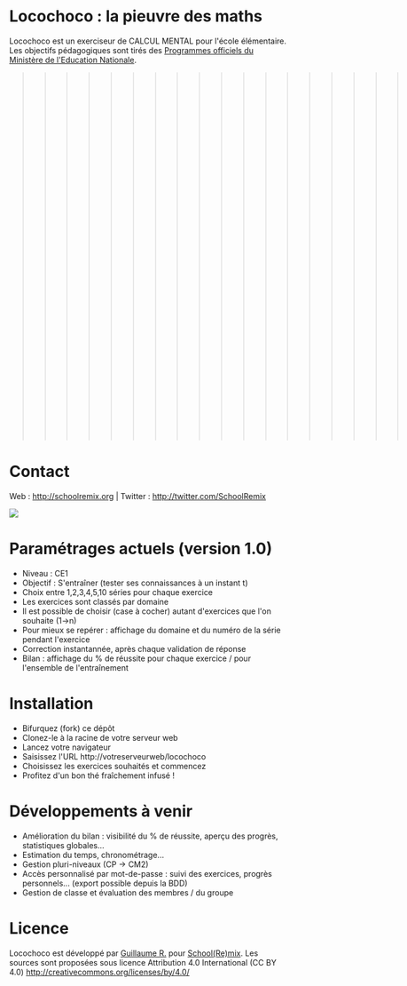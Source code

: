 Locochoco : la pieuvre des maths
================================

Locochoco est un exerciseur de CALCUL MENTAL pour l'école élémentaire. Les objectifs pédagogiques sont tirés des <a href="http://www.education.gouv.fr/cid38/horaires-et-programmes.html" target="_blank">Programmes officiels du Ministère de l'Education Nationale</a>.

>>>>>>>>>>>>>>>>>>>>[ <a href="http://schoolremix.org/locochoco" target="_blank">ESSAYEZ LOCOCHOCO !</a> ]<<<<<<<<<<<<<<<<<<<<

Contact
=======
Web : <a href="http://schoolremix.org" target="_blank">http://schoolremix.org</a> | Twitter : <a href="http://twitter.com/SchoolRemix" target="_blank">http://twitter.com/SchoolRemix</a>

<img src="http://schoolremix.org/locochoco/img/pieuvre.png">

Paramétrages actuels (version 1.0)
==================================
- Niveau : CE1
- Objectif : S'entraîner (tester ses connaissances à un instant t)
- Choix entre 1,2,3,4,5,10 séries pour chaque exercice
- Les exercices sont classés par domaine
- Il est possible de choisir (case à cocher) autant d'exercices que l'on souhaite (1->n)
- Pour mieux se repérer : affichage du domaine et du numéro de la série pendant l'exercice
- Correction instantannée, après chaque validation de réponse
- Bilan : affichage du % de réussite pour chaque exercice / pour l'ensemble de l'entraînement

Installation
============
- Bifurquez (fork) ce dépôt
- Clonez-le à la racine de votre serveur web
- Lancez votre navigateur
- Saisissez l'URL http://votreserveurweb/locochoco
- Choisissez les exercices souhaités et commencez
- Profitez d'un bon thé fraîchement infusé !

Développements à venir
======================
- Amélioration du bilan : visibilité du % de réussite, aperçu des progrès, statistiques globales...
- Estimation du temps, chronométrage...
- Gestion pluri-niveaux (CP -> CM2)
- Accès personnalisé par mot-de-passe : suivi des exercices, progrès personnels... (export possible depuis la BDD)
- Gestion de classe et évaluation des membres / du groupe

Licence
=======
Locochoco est développé par <a href="http://twitter.com/SchoolRemix" target="_blank">Guillaume R.</a> pour <a href="http://schoolremix.org" target="_blank">School(Re)mix</a>.
Les sources sont proposées sous licence Attribution 4.0 International (CC BY 4.0) http://creativecommons.org/licenses/by/4.0/
